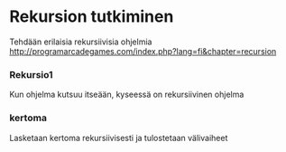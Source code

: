 # Rekursion tutkiminen
Tehdään erilaisia rekursiivisia ohjelmia
http://programarcadegames.com/index.php?lang=fi&chapter=recursion

### Rekursio1
Kun ohjelma kutsuu itseään, kyseessä on rekursiivinen ohjelma

### kertoma
Lasketaan kertoma rekursiivisesti ja tulostetaan välivaiheet 

